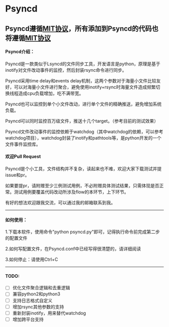 # Psyncd
## Psyncd遵循[MIT协议](https://github.com/ZKeeer/Psyncd/blob/master/LICENSE)，所有添加到Psyncd的代码也将遵循[MIT协议](https://github.com/ZKeeer/Psyncd/blob/master/LICENSE)
#### Psyncd介绍：
Psyncd是一款类似于Lsyncd的文件同步工具，开发语言是python，原理是基于inotify对文件改动事件的监控，然后封装rsync命令进行同步。

Psyncd采用time delay和events delay机制，这两个参数对于海量小文件比较友好，可以对海量小文件进行聚合，避免使用inotify+rsync时海量文件造成频繁切换线程造成cpu负载增加，吃不满带宽。

Psyncd也可以监控到单个小文件改动，进行单个文件的精确推送，避免增加系统负载。

Psyncd可以同时监控百万级文件，推送十几个target。（参考目前的测试效果）

Psyncd文件改动事件的监控依赖于watchdog（其中watchdog的依赖，可以参考watchdog项目），watchdog封装了inotify和pathtools等，是python开发的一个文件事件监控库。

#### 欢迎Pull Request

Psyncd是个小工具，文件结构并不复杂，读起来也不难，欢迎大家下载测试并提issue和pr。

如果要提pr，请附赠至少三例测试用例，不必附赠具体测试结果，只需体现是否正常。测试用例要覆盖代码改动所涉及flow的本环节，上下环节。

有好的想法欢迎跟我交流，可以通过我的邮箱联系到我。

---
#### 如何使用：
1.下载本软件，使用命令"python psyncd.py"即可，记得执行命令前完成第二步的配置文件

2.如何写配置文件，在Psyncd.conf中已经写得很清楚的，请详细阅读

3.如何停止：请使用Ctrl+C

---
#### TODO:
- [ ] 优化文件聚合逻辑和去重逻辑
- [ ] 兼容python2和python3
- [ ] 支持日志格式自定义
- [ ] 增加rsync其他参数的支持
- [ ] 重新封装inotify，用来替代watchdog
- [ ] 增加跨平台支持 

